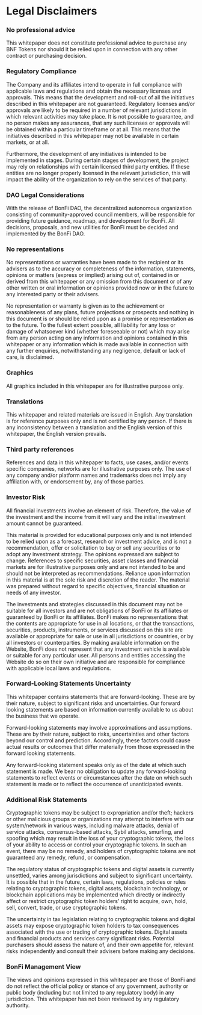 # Legal Disclaimers

### No professional advice

This whitepaper does not constitute professional advice to purchase any BNF Tokens nor should it be relied upon in connection with any other contract or purchasing decision.

### Regulatory Compliance

The Company and its affiliates intend to operate in full compliance with applicable laws and regulations and obtain the necessary licenses and approvals. This means that the development and roll-out of all the initiatives described in this whitepaper are not guaranteed. Regulatory licenses and/or approvals are likely to be required in a number of relevant jurisdictions in which relevant activities may take place. It is not possible to guarantee, and no person makes any assurances, that any such licenses or approvals will be obtained within a particular timeframe or at all. This means that the initiatives described in this whitepaper may not be available in certain markets, or at all.

Furthermore, the development of any initiatives is intended to be implemented in stages. During certain stages of development, the project may rely on relationships with certain licensed third party entities. If these entities are no longer properly licensed in the relevant jurisdiction, this will impact the ability of the organization to rely on the services of that party.

### DAO Legal Considerations

With the release of BonFi DAO, the decentralized autonomous organization consisting of community-approved council members, will be responsible for providing future guidance, roadmap, and development for BonFi. All decisions, proposals, and new utilities for BonFi must be decided and implemented by the BonFi DAO.

### No representations

No representations or warranties have been made to the recipient or its advisers as to the accuracy or completeness of the information, statements, opinions or matters \(express or implied\) arising out of, contained in or derived from this whitepaper or any omission from this document or of any other written or oral information or opinions provided now or in the future to any interested party or their advisers.

No representation or warranty is given as to the achievement or reasonableness of any plans, future projections or prospects and nothing in this document is or should be relied upon as a promise or representation as to the future. To the fullest extent possible, all liability for any loss or damage of whatsoever kind \(whether foreseeable or not\) which may arise from any person acting on any information and opinions contained in this whitepaper or any information which is made available in connection with any further enquiries, notwithstanding any negligence, default or lack of care, is disclaimed.

### Graphics

All graphics included in this whitepaper are for illustrative purpose only.

### Translations

This whitepaper and related materials are issued in English. Any translation is for reference purposes only and is not certified by any person. If there is any inconsistency between a translation and the English version of this whitepaper, the English version prevails.

### Third party references

References and data in this whitepaper to facts, use cases, and/or events specific companies, networks are for illustrative purposes only. The use of any company and/or platform names and trademarks does not imply any affiliation with, or endorsement by, any of those parties.

### Investor Risk

All financial investments involve an element of risk. Therefore, the value of the investment and the income from it will vary and the initial investment amount cannot be guaranteed.

This material is provided for educational purposes only and is not intended to be relied upon as a forecast, research or investment advice, and is not a recommendation, offer or solicitation to buy or sell any securities or to adopt any investment strategy. The opinions expressed are subject to change. References to specific securities, asset classes and financial markets are for illustrative purposes only and are not intended to be and should not be interpreted as recommendations. Reliance upon information in this material is at the sole risk and discretion of the reader. The material was prepared without regard to specific objectives, financial situation or needs of any investor.

The investments and strategies discussed in this document may not be suitable for all investors and are not obligations of BonFi or its affiliates or guaranteed by BonFi or its affiliates. BonFi makes no representations that the contents are appropriate for use in all locations, or that the transactions, securities, products, instruments, or services discussed on this site are available or appropriate for sale or use in all jurisdictions or countries, or by all investors or counterparties. By making available information on the Website, BonFi does not represent that any investment vehicle is available or suitable for any particular user. All persons and entities accessing the Website do so on their own initiative and are responsible for compliance with applicable local laws and regulations.

### Forward-Looking Statements Uncertainty

This whitepaper contains statements that are forward-looking. These are by their nature, subject to significant risks and uncertainties. Our forward looking statements are based on information currently available to us about the business that we operate.

Forward-looking statements may involve approximations and assumptions. These are by their nature, subject to risks, uncertainties and other factors beyond our control and prediction. Accordingly, these factors could cause actual results or outcomes that differ materially from those expressed in the forward looking statements.

Any forward-looking statement speaks only as of the date at which such statement is made. We bear no obligation to update any forward-looking statements to reflect events or circumstances after the date on which such statement is made or to reflect the occurrence of unanticipated events.

### Additional Risk Statements

Cryptographic tokens may be subject to expropriation and/or theft; hackers or other malicious groups or organizations may attempt to interfere with our system/network in various ways, including malware attacks, denial of service attacks, consensus-based attacks, Sybil attacks, smurfing, and spoofing which may result in the loss of your cryptographic tokens, the loss of your ability to access or control your cryptographic tokens. In such an event, there may be no remedy, and holders of cryptographic tokens are not guaranteed any remedy, refund, or compensation.

The regulatory status of cryptographic tokens and digital assets is currently unsettled, varies among jurisdictions and subject to significant uncertainty. It is possible that in the future, certain laws, regulations, policies or rules relating to cryptographic tokens, digital assets, blockchain technology, or blockchain applications may be implemented which directly or indirectly affect or restrict cryptographic token holders’ right to acquire, own, hold, sell, convert, trade, or use cryptographic tokens.

The uncertainty in tax legislation relating to cryptographic tokens and digital assets may expose cryptographic token holders to tax consequences associated with the use or trading of cryptographic tokens. Digital assets and financial products and services carry significant risks. Potential purchasers should assess the nature of, and their own appetite for, relevant risks independently and consult their advisers before making any decisions.

### BonFi Management View

The views and opinions expressed in this whitepaper are those of BonFi and do not reflect the official policy or stance of any government, authority or public body \(including but not limited to any regulatory body\) in any jurisdiction. This whitepaper has not been reviewed by any regulatory authority.

